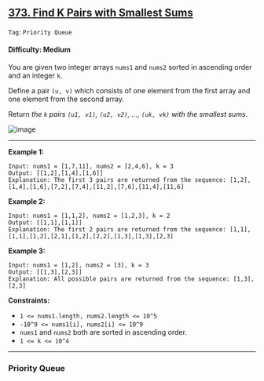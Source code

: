 ## [373. Find K Pairs with Smallest Sums](https://leetcode.com/problems/find-k-pairs-with-smallest-sums/)

```Tag```: ```Priority Queue```

#### Difficulty: Medium

You are given two integer arrays ```nums1``` and ```nums2``` sorted in ascending order and an integer ```k```.

Define a pair ```(u, v)``` which consists of one element from the first array and one element from the second array.

Return _the ```k``` pairs ```(u1, v1)```, ```(u2, v2)```, ..., ```(uk, vk)``` with the smallest sums_.

![image](https://github.com/quananhle/Python/assets/35042430/78eabdd9-7ed7-4dff-9e96-ddf8230c448f)

---

__Example 1:__
```
Input: nums1 = [1,7,11], nums2 = [2,4,6], k = 3
Output: [[1,2],[1,4],[1,6]]
Explanation: The first 3 pairs are returned from the sequence: [1,2],[1,4],[1,6],[7,2],[7,4],[11,2],[7,6],[11,4],[11,6]
```

__Example 2:__
```
Input: nums1 = [1,1,2], nums2 = [1,2,3], k = 2
Output: [[1,1],[1,1]]
Explanation: The first 2 pairs are returned from the sequence: [1,1],[1,1],[1,2],[2,1],[1,2],[2,2],[1,3],[1,3],[2,3]
```

__Example 3:__
```
Input: nums1 = [1,2], nums2 = [3], k = 3
Output: [[1,3],[2,3]]
Explanation: All possible pairs are returned from the sequence: [1,3],[2,3]
```

__Constraints:__

- ```1 <= nums1.length, nums2.length <= 10^5```
- ```-10^9 <= nums1[i], nums2[i] <= 10^9```
- ```nums1``` and ```nums2``` both are sorted in ascending order.
- ```1 <= k <= 10^4```

---

### Priority Queue

```Python

```
